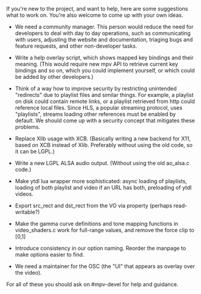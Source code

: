 If you're new to the project, and want to help, here are some suggestions what to work on. You're also welcome to come up with your own ideas.

- We need a community manager. This person would reduce the need for developers to deal with day to day operations, such as communicating with users, adjusting the website and documentation, triaging bugs and feature requests, and other non-developer tasks.

- Write a help overlay script, which shows mapped key bindings and their meaning. (This would require new mpv API to retrieve current key bindings and so on, which you could implement yourself, or which could be added by other developers.)

- Think of a way how to improve security by restricting unintended "redirects" due to playlist files and similar things. For example, a playlist on disk could contain remote links, or a playlist retrieved from http could reference local files. Since HLS, a popular streaming protocol, uses "playlists", streams loading other references must be enabled by default. We should come up with a security concept that mitigates these problems.

- Replace Xlib usage with XCB. (Basically writing a new backend for X11, based on XCB instead of Xlib. Preferably without using the old code, so it can be LGPL.)

- Write a new LGPL ALSA audio output. (Without using the old ao_alsa.c code.)

- Make ytdl lua wrapper more sophisticated: async loading of playlists, loading of both playlist and video if an URL has both, preloading of ytdl videos.

- Export src_rect and dst_rect from the VO via property (perhaps read-writable?)

- Make the gamma curve definitions and tone mapping functions in video_shaders.c work for full-range values, and remove the force clip to [0,1]

- Introduce consistency in our option naming. Reorder the manpage to make options easier to find.

- We need a maintainer for the OSC (the "UI" that appears as overlay over the video).

For all of these you should ask on #mpv-devel for help and guidance.